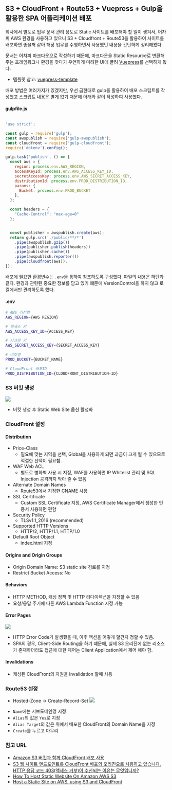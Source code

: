## S3 + CloudFront + Route53 + Vuepress + Gulp을 활용한 SPA 어플리케이션 배포

회사에서 별도로 업무 문서 관리 용도로 Static 사이트를 배포해야 할 일이 생겨서, 어차피 AWS 환경을 사용하고 있으니 S3 + Cloudfront + Route53을 활용하여 사이트를 배포하면 좋을꺼 같아 해당 업무를 수행하면서 사용했던 내용을 간단하게 정리해봤다.

문서는 어차피 마크다운으로 작성하기 때문에, 마크다운을 Static Resource로 변환해주는 프레임워크나 환경을 찾다가 우연하게 미려한 UI에 끌려 [Vuepress](https://vuepress.vuejs.org/)를 선택하게 됬다.

- 템플릿 참고: [vuepress-template](https://github.com/stasson/vuepress-template)

배포 방법은 여러가지가 있겠지만, 우선 급한대로 gulp를 활용하여 배포 스크립트를 작성했고 스크립트 내용은 별게 없기 때문에 아래와 같이 작성하여 사용했다.

#### gulpfile.js
```javascript

'use strict';

const gulp = require('gulp');
const awspublish = require('gulp-awspublish');
const cloudfront = require("gulp-cloudfront");
require('dotenv').config();

gulp.task('publish', () => {
  const aws = {
    region: process.env.AWS_REGION,
    accessKeyId: process.env.AWS_ACCESS_KEY_ID,
    secretAccessKey: process.env.AWS_SECRET_ACCESS_KEY,
    distributionId: process.env.PROD_DISTRIBUTION_ID,
    params: {
      Bucket: process.env.PROD_BUCKET
    },
  };

  const headers = {
    "Cache-Control": "max-age=0"
  };


  const publisher = awspublish.create(aws);
  return gulp.src('./public/**/*')
    .pipe(awspublish.gzip())
    .pipe(publisher.publish(headers))
    .pipe(publisher.cache())
    .pipe(awspublish.reporter())
    .pipe(cloudfront(aws));
});
```
배포에 필요한 환경변수는 `.env`을 통하여 참조하도록 구성했다. 파일의 내용은 하단과 같다. 환경과 관련된 중요한 정보를 담고 있기 떄문에 VersionControl을 하지 않고 로컬에서만 관리하도록 했다.

#### .env
```bash
# AWS 리전명
AWS_REGION={AWS REGION} 

# 액세스 키
AWS_ACCESS_KEY_ID={ACCESS_KEY}

# 시크릿 키
AWS_SECRET_ACCESS_KEY={SECRET_ACCESS_KEY}

# 버킷명
PROD_BUCKET={BUCKET_NAME}

# CloudFront 배포ID
PROD_DISTRIBUTION_ID={CLOUDFRONT_DISTRIBUTION-ID}
```


### S3 버킷 생성
![](https://i.imgur.com/sM202Cw.png)
  - 버킷 생성 후 Static Web Site 옵션 활성화

### CloudFront 설정
#### Distribution
- Price-Class
  - 필요에 맞는 지역을 선택, Global을 사용하게 되면 과금이 크게 될 수 있으므로 적절한 선택이 필요함.
- WAF Web ACL
  - 별도로 병화벽 사용 시 지정, WAF를 사용하면 IP Whitelist 관리 및 SQL Injection 공격까지 막아 줄 수 있음
- Alternate Domain Names
  - Route53에서 지정한 CNAME 사용
- SSL Certificate
  - Custom SSL Certificate 지정, AWS Certificate Manager에서 생성한 인증서 사용하면 편함
- Security Policy
  - TLSv1.1_2016 (recommended)
- Supported HTTP Versions
  - HTTP/2, HTTP/1.1, HTTP/1.0
- Default Root Object
  - index.html 지정
#### Origins and Origin Groups
- Origin Domain Name: S3 static site 경로를 지정
- Restrict Bucket Access: No

#### Behaviors
- HTTP METHOD, 캐싱 정책 및 HTTP 리다이렉션을 지정할 수 있음
- 요청/응답 주기에 따른 AWS Lambda Function 지정 가능

#### Error Pages
![](https://i.imgur.com/KHZH6e4.png)
- HTTP Error Code가 발생했을 때, 이후 액션을 어떻게 할건지 정할 수 있음.
- SPA의 경우, Client-Side Routing을 하기 떄문에, 실제 S3 오리진에 없는 리소스가 존재하더라도 접근에 대한 제어는 Client Application에서 제어 해야 함.

#### Invalidations
- 캐싱된 CloudFront의 자원을 Invalidation 할때 사용 

### Route53 설정
* Hosted-Zone -> Create-Record-Set
![](https://i.imgur.com/P5clcf6.png)
- `Name`에는 서브도메인명 지정
- `Alias`의 값은 `Yes`로 지정
- `Alias Target`의 값은 위에서 배포한 CloudFront의 Domain Name을 지정
- `Create`를 누르고 마무리

### 참고 URL
- [Amazon S3 버킷과 함께 CloudFront 배포 사용](https://support.ptc.com/help/thingworx_hc/thingworx_utilities_8_hc/ko/index.html#page/ThingWorx_Utilities/Converge_CDNCloudFrontWS3.html)
- [S3 웹 사이트 엔드포인트를 CloudFront 배포의 오리진으로 사용하고 있습니다. HTTP 응답 코드 403(액세스 거부)이 수신되는 이유는 무엇입니까?](https://aws.amazon.com/ko/premiumsupport/knowledge-center/s3-website-cloudfront-error-403/)
- [How To Host Static Website On Amazon AWS S3](https://www.hackingnote.com/en/web-deployment/how-to-host-static-website-on-amazon-aws-s3)
- [Host a Static Site on AWS, using S3 and CloudFront](https://www.davidbaumgold.com/tutorials/host-static-site-aws-s3-cloudfront/)
